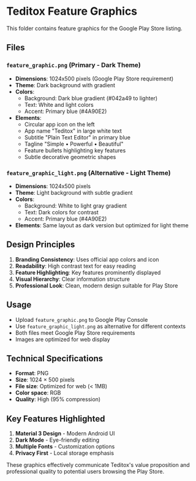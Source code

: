# Teditox Feature Graphics

This folder contains feature graphics for the Google Play Store listing.

## Files

### `feature_graphic.png` (Primary - Dark Theme)
- **Dimensions**: 1024x500 pixels (Google Play Store requirement)
- **Theme**: Dark background with gradient
- **Colors**:
  - Background: Dark blue gradient (#042a49 to lighter)
  - Text: White and light colors
  - Accent: Primary blue (#4A90E2)
- **Elements**:
  - Circular app icon on the left
  - App name "Teditox" in large white text
  - Subtitle "Plain Text Editor" in primary blue
  - Tagline "Simple • Powerful • Beautiful"
  - Feature bullets highlighting key features
  - Subtle decorative geometric shapes

### `feature_graphic_light.png` (Alternative - Light Theme)
- **Dimensions**: 1024x500 pixels
- **Theme**: Light background with subtle gradient
- **Colors**:
  - Background: White to light gray gradient
  - Text: Dark colors for contrast
  - Accent: Primary blue (#4A90E2)
- **Elements**: Same layout as dark version but optimized for light theme

## Design Principles

1. **Branding Consistency**: Uses official app colors and icon
2. **Readability**: High contrast text for easy reading
3. **Feature Highlighting**: Key features prominently displayed
4. **Visual Hierarchy**: Clear information structure
5. **Professional Look**: Clean, modern design suitable for Play Store

## Usage

- Upload `feature_graphic.png` to Google Play Console
- Use `feature_graphic_light.png` as alternative for different contexts
- Both files meet Google Play Store requirements
- Images are optimized for web display

## Technical Specifications

- **Format**: PNG
- **Size**: 1024 × 500 pixels
- **File size**: Optimized for web (< 1MB)
- **Color space**: RGB
- **Quality**: High (95% compression)

## Key Features Highlighted

1. **Material 3 Design** - Modern Android UI
2. **Dark Mode** - Eye-friendly editing
3. **Multiple Fonts** - Customization options
4. **Privacy First** - Local storage emphasis

These graphics effectively communicate Teditox's value proposition and professional quality to potential users browsing the Play Store.
